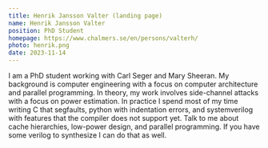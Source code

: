 ```yaml
---
title: Henrik Jansson Valter (landing page)
name: Henrik Jansson Valter
position: PhD Student
homepage: https://www.chalmers.se/en/persons/valterh/
photo: henrik.png
date: 2023-11-14
---
```


I am a PhD student working with Carl Seger and Mary Sheeran.
My background is computer engineering with a focus on computer architecture and parallel programming.
In theory, my work involves side-channel attacks with a focus on power estimation.
In practice I spend most of my time writing C that segfaults, python with indentation errors, and systemverilog with features that the compiler does not support yet.
Talk to me about cache hierarchies, low-power design, and parallel programming. If you have some verilog to synthesize I can do that as well.
